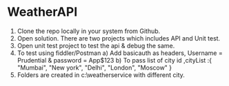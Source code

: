 # WeatherAPI

1) Clone the repo locally in your system from Github.
2) Open solution. There are two projects which includes API and Unit test.
3) Open unit test project to test the api & debug the same.
4) To test using fiddler/Postman
   a) Add basicauth as headers, Username = Prudential & password = App$123
   b) To pass list of city id ,cityList :{ "Mumbai", "New york", "Delhi", "London", "Moscow" }
5) Folders are created in c:\weatherservice with different city.
